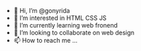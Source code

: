 - 👋 Hi, I’m @gonyrida
- 👀 I’m interested in HTML CSS JS
- 🌱 I’m currently learning web fronend 
- 💞️ I’m looking to collaborate on web design 
- 📫 How to reach me ...

<!---
gonyrida/gonyrida is a ✨ special ✨ repository because its `README.md` (this file) appears on your GitHub profile.
You can click the Preview link to take a look at your changes.
--->

